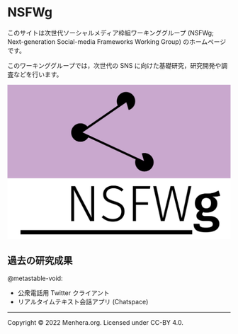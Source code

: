# NSFWg

このサイトは次世代ソーシャルメディア枠組ワーキンググループ (NSFWg; Next-generation Social-media Frameworks Working Group) のホームページです。

このワーキンググループでは，次世代の SNS に向けた基礎研究，研究開発や調査などを行います。

![Logo](../logo.png)

## 過去の研究成果

@metastable-void:

- 公衆電話用 Twitter クライアント
- リアルタイムテキスト会話アプリ (Chatspace)

------

Copyright &copy; 2022 Menhera.org. Licensed under CC-BY 4.0.
